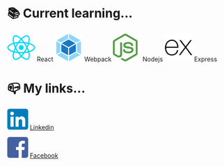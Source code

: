# 📚 Current learning...
![react](https://github.com/KlessitonRodrigues/KlessitonRodrigues/blob/main/assets/img/react-logo.png) React
![webpack](https://github.com/KlessitonRodrigues/KlessitonRodrigues/blob/main/assets/img/webpack-logo.png) Webpack
![nodejs](https://github.com/KlessitonRodrigues/KlessitonRodrigues/blob/main/assets/img/nodejs-logo.png) Nodejs
![express](https://github.com/KlessitonRodrigues/KlessitonRodrigues/blob/main/assets/img/express-logo.png) Express


# 📪 My links...
![express](https://github.com/KlessitonRodrigues/KlessitonRodrigues/blob/main/assets/img/linkedin-logo.png)
[Linkedin](http://linkedin.com/in/klessitonrds)

![express](https://github.com/KlessitonRodrigues/KlessitonRodrigues/blob/main/assets/img/fb-logo.png)
[Facebook](http://fb.com/klessitomrodrigues)




<!--
**KlessitonRodrigues/KlessitonRodrigues** is a ✨ _special_ ✨ repository because its `README.md` (this file) appears on your GitHub profile.

Here are some ideas to get you started:

- 🔭 I’m currently working on ...
- 🌱 I’m currently learning ...
- 👯 I’m looking to collaborate on ...
- 🤔 I’m looking for help with ...
- 💬 Ask me about ...
- 📫 How to reach me: ...
- 😄 Pronouns: ...
- ⚡ Fun fact: ...
-->

